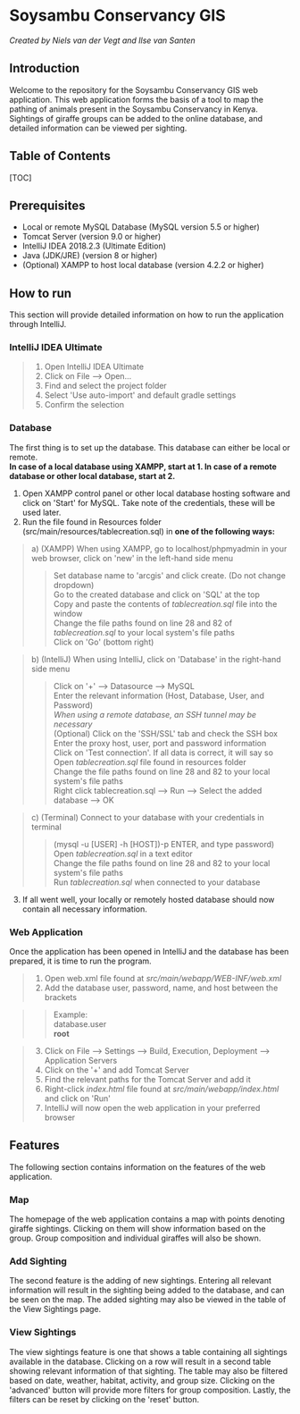 # Soysambu Conservancy GIS  
*Created by Niels van der Vegt and Ilse van Santen* 
## Introduction  
Welcome to the repository for the Soysambu Conservancy GIS web application. This web application forms the basis of a tool to map the pathing of animals present in the Soysambu Conservancy in Kenya.
Sightings of giraffe groups can be added to the online database, and detailed information can be viewed per sighting.   

## Table of Contents  
[TOC]

## Prerequisites  
- Local or remote MySQL Database (MySQL version 5.5 or higher)  
- Tomcat Server (version 9.0 or higher)  
- IntelliJ IDEA 2018.2.3 (Ultimate Edition)  
- Java (JDK/JRE) (version 8 or higher)  
- (Optional) XAMPP to host local database (version 4.2.2 or higher)  

## How to run  
This section will provide detailed information on how to run the application through IntelliJ.  

### IntelliJ IDEA Ultimate  
>1) Open IntelliJ IDEA Ultimate  
>2) Click on File --> Open...  
>3) Find and select the project folder  
>4) Select 'Use auto-import' and default gradle settings  
>5) Confirm the selection  

### Database  
The first thing is to set up the database. This database can either be local or remote.  
**In case of a local database using XAMPP, start at 1. In case of a remote database or other local database, start at 2.**  
1) Open XAMPP control panel or other local database hosting software and click on 'Start' for MySQL. Take note of the credentials, these will be used later.  
2) Run the file found in Resources folder (src/main/resources/tablecreation.sql) in **one of the following ways:**  
>a) (XAMPP) When using XAMPP, go to localhost/phpmyadmin in your web browser, click on 'new' in the left-hand side menu  
>>Set database name to 'arcgis' and click create. (Do not change dropdown)  
		Go to the created database and click on 'SQL' at the top  
		Copy and paste the contents of *tablecreation.sql* file into the window  
		Change the file paths found on line 28 and 82 of *tablecreation.sql* to your local system's file paths  
		Click on 'Go' (bottom right)  
		
>b) (IntelliJ) When using IntelliJ, click on 'Database' in the right-hand side menu  
>>Click on '+' --> Datasource --> MySQL  
		Enter the relevant information (Host, Database, User, and Password)  
		*When using a remote database, an SSH tunnel may be necessary*  
		(Optional) Click on the 'SSH/SSL' tab and check the SSH box  
		Enter the proxy host, user, port and password information  
		Click on 'Test connection'. If all data is correct, it will say so  
		Open *tablecreation.sql* file found in resources folder  
		Change the file paths found on line 28 and 82 to your local system's file paths  
		Right click tablecreation.sql --> Run --> Select the added database --> OK  
		
>c) (Terminal) Connect to your database with your credentials in terminal  
>>(mysql -u [USER] -h [HOST])-p ENTER, and type password)  
		Open *tablecreation.sql* in a text editor  
		Change the file paths found on line 28 and 82 to your local system's file paths  
		Run *tablecreation.sql* when connected to your database  
		
3) If all went well, your locally or remotely hosted database should now contain all necessary information.  

### Web Application  
Once the application has been opened in IntelliJ and the database has been prepared, it is time to run the program.  
>1) Open web.xml file found at *src/main/webapp/WEB-INF/web.xml*  
>2) Add the database user, password, name, and host between the *<param-value></param-value>* brackets  

>>Example:  
>><param-name>database.user</param-name>  
>><param-value>**root**</param-value>  

>3) Click on File --> Settings --> Build, Execution, Deployment --> Application Servers  
>4) Click on the '+' and add Tomcat Server  
>5) Find the relevant paths for the Tomcat Server and add it  
>6) Right-click *index.html* file found at *src/main/webapp/index.html* and click on 'Run'  
>7) IntelliJ will now open the web application in your preferred browser  

## Features  
The following section contains information on the features of the web application.  
### Map  
The homepage of the web application contains a map with points denoting giraffe sightings. Clicking on them will show information based on the group. Group composition and individual giraffes will also be shown.  
### Add Sighting  
The second feature is the adding of new sightings. Entering all relevant information will result in the sighting being added to the database, and can be seen on the map. The added sighting may also be viewed in the table of the View Sightings page.  
### View Sightings  
The view sightings feature is one that shows a table containing all sightings available in the database. Clicking on a row will result in a second table showing relevant information of that sighting.
The table may also be filtered based on date, weather, habitat, activity, and group size. Clicking on the 'advanced' button will provide more filters for group composition.
Lastly, the filters can be reset by clicking on the 'reset' button.  
